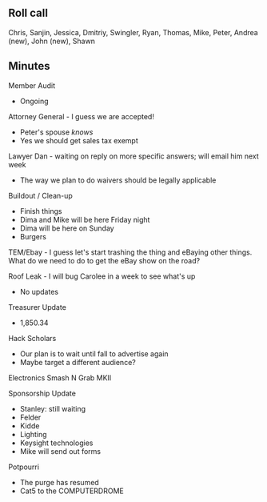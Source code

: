Roll call
---------

Chris, Sanjin, Jessica, Dmitriy, Swingler, Ryan, Thomas, Mike, Peter, Andrea (new), John (new), Shawn

Minutes
-------


Member Audit
- Ongoing

Attorney General - I guess we are accepted!
- Peter's spouse *knows*
- Yes we should get sales tax exempt

Lawyer Dan - waiting on reply on more specific answers; will email him next week
- The way we plan to do waivers should be legally applicable 

Buildout / Clean-up 
- Finish things
- Dima and Mike will be here Friday night 
- Dima will be here on Sunday
- Burgers

TEM/Ebay - I guess let's start trashing the thing and eBaying other things. What do we need to do to get the eBay show on the road?

Roof Leak - I will bug Carolee in a week to see what's up
- No updates

Treasurer Update
- 1,850.34

Hack Scholars
- Our plan is to wait until fall to advertise again
- Maybe target a different audience?

Electronics Smash N Grab MKII

Sponsorship Update
- Stanley: still waiting
- Felder
- Kidde
- Lighting
- Keysight technologies
- Mike will send out forms

Potpourri
- The purge has resumed
- Cat5 to the COMPUTERDROME 
